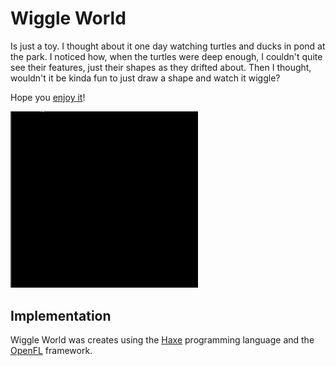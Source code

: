 # Wiggle World

Is just a toy.  I thought about it one day watching turtles and ducks
in pond at the park. I noticed how, when the turtles were deep enough,
I couldn't quite see their features, just their shapes as they drifted
about.  Then I thought, wouldn't it be kinda fun to just draw a shape
and watch it wiggle?

Hope you [enjoy it](https://cbeo.github.io/wiggle-world)!

<img src="https://raw.githubusercontent.com/cbeo/WiggleWorldApp/master/wiggle-world-demo.gif"
     width="300px"/>


## Implementation


Wiggle World was creates using the [Haxe](https://haxe.org)
programming language and the [OpenFL](https://openfl.org) framework.
